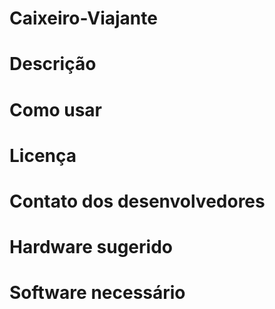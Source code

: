 # Caixeiro-Viajante
# Descrição
# Como usar
# Licença
# Contato dos desenvolvedores
# Hardware sugerido
# Software necessário
